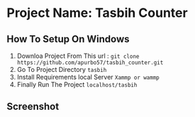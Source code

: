 # Project Name: Tasbih Counter 

## How To Setup On Windows
1. Downloa Project From This url :  `git clone https://github.com/apurbo57/tasbih_counter.git`
2. Go To Project Directory `tasbih`
3. Install Requirements local Server `Xammp or wammp`
5. Finally Run The Project `localhost/tasbih`


## Screenshot
